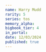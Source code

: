 ```yaml
---
name: Harry Mudd
rarity: 5
series: tos
memory_alpha:
bigbook_tier: 4
in_portal:
date: 12/03/2024
published: true
---
```



